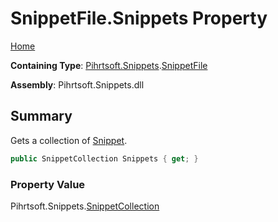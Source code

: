 # SnippetFile\.Snippets Property

[Home](../../../../README.md)

**Containing Type**: [Pihrtsoft.Snippets](../../README.md)\.[SnippetFile](../README.md)

**Assembly**: Pihrtsoft\.Snippets\.dll

## Summary

Gets a collection of [Snippet](../../Snippet/README.md)\.

```csharp
public SnippetCollection Snippets { get; }
```

### Property Value

Pihrtsoft\.Snippets\.[SnippetCollection](../../SnippetCollection/README.md)

